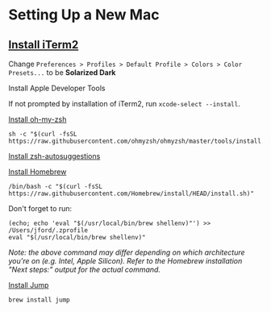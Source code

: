# Setting Up a New Mac

## [Install iTerm2](https://iterm2.com/)

Change `Preferences > Profiles > Default Profile > Colors > Color Presets...` to be **Solarized Dark**

Install Apple Developer Tools

If not prompted by installation of iTerm2, run `xcode-select --install`.

[Install oh-my-zsh](https://ohmyz.sh/#install)

```
sh -c "$(curl -fsSL https://raw.githubusercontent.com/ohmyzsh/ohmyzsh/master/tools/install.sh)"
```

[Install zsh-autosuggestions](https://github.com/zsh-users/zsh-autosuggestions/blob/master/INSTALL.md#oh-my-zsh)

[Install Homebrew](https://brew.sh)

```
/bin/bash -c "$(curl -fsSL https://raw.githubusercontent.com/Homebrew/install/HEAD/install.sh)"
```

Don't forget to run:
```
(echo; echo 'eval "$(/usr/local/bin/brew shellenv)"') >> /Users/jford/.zprofile
eval "$(/usr/local/bin/brew shellenv)"
```
_Note: the above command may differ depending on which architecture you're on (e.g. Intel, Apple Silicon).
Refer to the Homebrew installation "Next steps:" output for the actual command._

[Install Jump](https://github.com/gsamokovarov/jump)
```
brew install jump
```
